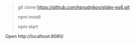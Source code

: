 > git clone https://github.com/kprudnikov/slider-es6.git

> npm install

> npm start

Open http://localhost:8080/